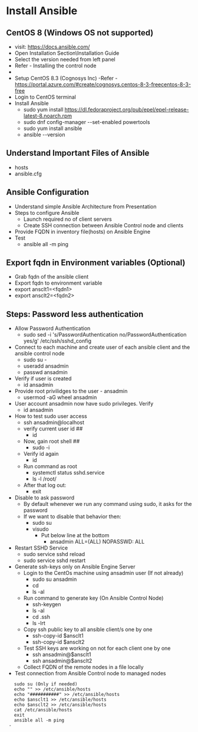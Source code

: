 # Install Ansible

## CentOS 8 (Windows OS not supported)
 - visit: https://docs.ansible.com/
 - Open Installation Section\Installation Guide
 - Select the version needed from left panel
 - Refer - Installing the control node
 - 
 - Setup CentOS 8.3 (Cognosys Inc)
   -Refer - https://portal.azure.com/#create/cognosys.centos-8-3-freecentos-8-3-free
 -  Login to CentOS terminal
 - Install Ansible
   - sudo yum install https://dl.fedoraproject.org/pub/epel/epel-release-latest-8.noarch.rpm
   - sudo dnf config-manager --set-enabled powertools
   - sudo yum install ansible
   - ansible --version
  
## Understand Important Files of Ansible
 - hosts
 - ansible.cfg

## Ansible Configuration
 - Understand simple Ansible Architecture from Presentation
 - Steps to configure Ansible
   - Launch required no of client servers
   - Create SSH connection between Ansible Control node and clients
 - Provide FQDN in inventory file(hosts) on Ansible Engine
 - Test
   - ansible all -m ping

## Export fqdn in Environment variables (Optional)
 - Grab fqdn of the ansible client
 - Export fqdn to environment variable
 - export ansclt1=\<fqdn1\>
 - export ansclt2=\<fqdn2\>

## Steps: Password less authentication
 - Allow Password Authentication
    -  sudo sed -i 's/PasswordAuthentication no/PasswordAuthentication yes/g' /etc/ssh/sshd_config
 - Connect to each machine and create user of each ansible client and the ansible control node
   - sudo su -
   - useradd ansadmin
   - passwd ansadmin
 - Verify if user is created
   - id ansadmin
 - Provide root privilidges to the user - ansadmin
   - usermod -aG wheel ansadmin
 - User account ansadmin now have sudo privileges. Verify
   - id ansadmin
 - How to test sudo user access
   - ssh ansadmin@localhost
   - verify current user id ##
     - id
   - Now, gain root shell ##
     - sudo -i
   - Verify id again
     - id
   - Run command as root
     - systemctl status sshd.service
     - ls -l /root/
   - After that log out:
     - exit
 - Disable to ask password
   - By default whenever we run any command using sudo, it asks for the password
   - If we want to disable that behavior then:
     - sudo su
     - visudo
       - Put below line at the bottom
         - ansadmin ALL=(ALL)   NOPASSWD: ALL
 - Restart SSHD Service
   - sudo service sshd reload
   - sudo service sshd restart
 - Generate ssh-keys only on Ansible Engine Server
   - Login to the CentOs machine using ansadmin user (If not already)
     - sudo su ansadmin
     - cd
     - ls -al
   - Run command to generate key (On Ansible Control Node)
     - ssh-keygen
     - ls -al
     - cd .ssh
     - ls -lrt
   - Copy ssh public key to all ansible client/s one by one
     - ssh-copy-id $ansclt1
     - ssh-copy-id $ansclt2
   - Test SSH keys are working on not for each client one by one
     - ssh ansadmin@$ansclt1
     - ssh ansadmin@$ansclt2
   - Collect FQDN of the remote nodes in a file locally
 - Test connection from Ansible Control node to managed nodes
```
   sudo su (Only if needed)
   echo "" >> /etc/ansible/hosts
   echo "###########" >> /etc/ansible/hosts
   echo $ansclt1 >> /etc/ansible/hosts
   echo $ansclt2 >> /etc/ansible/hosts
   cat /etc/ansible/hosts
   exit
   ansible all -m ping
 - 
```



